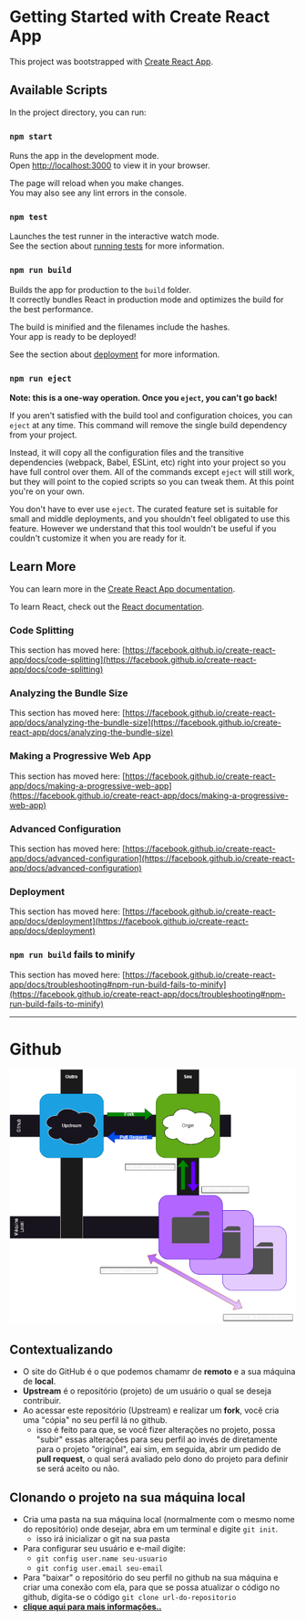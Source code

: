 # Getting Started with Create React App

This project was bootstrapped with [Create React App](https://github.com/facebook/create-react-app).

## Available Scripts

In the project directory, you can run:

### `npm start`

Runs the app in the development mode.\
Open [http://localhost:3000](http://localhost:3000) to view it in your browser.

The page will reload when you make changes.\
You may also see any lint errors in the console.

### `npm test`

Launches the test runner in the interactive watch mode.\
See the section about [running tests](https://facebook.github.io/create-react-app/docs/running-tests) for more information.

### `npm run build`

Builds the app for production to the `build` folder.\
It correctly bundles React in production mode and optimizes the build for the best performance.

The build is minified and the filenames include the hashes.\
Your app is ready to be deployed!

See the section about [deployment](https://facebook.github.io/create-react-app/docs/deployment) for more information.

### `npm run eject`

**Note: this is a one-way operation. Once you `eject`, you can't go back!**

If you aren't satisfied with the build tool and configuration choices, you can `eject` at any time. This command will remove the single build dependency from your project.

Instead, it will copy all the configuration files and the transitive dependencies (webpack, Babel, ESLint, etc) right into your project so you have full control over them. All of the commands except `eject` will still work, but they will point to the copied scripts so you can tweak them. At this point you're on your own.

You don't have to ever use `eject`. The curated feature set is suitable for small and middle deployments, and you shouldn't feel obligated to use this feature. However we understand that this tool wouldn't be useful if you couldn't customize it when you are ready for it.

## Learn More

You can learn more in the [Create React App documentation](https://facebook.github.io/create-react-app/docs/getting-started).

To learn React, check out the [React documentation](https://reactjs.org/).

### Code Splitting

This section has moved here: [https://facebook.github.io/create-react-app/docs/code-splitting](https://facebook.github.io/create-react-app/docs/code-splitting)

### Analyzing the Bundle Size

This section has moved here: [https://facebook.github.io/create-react-app/docs/analyzing-the-bundle-size](https://facebook.github.io/create-react-app/docs/analyzing-the-bundle-size)

### Making a Progressive Web App

This section has moved here: [https://facebook.github.io/create-react-app/docs/making-a-progressive-web-app](https://facebook.github.io/create-react-app/docs/making-a-progressive-web-app)

### Advanced Configuration

This section has moved here: [https://facebook.github.io/create-react-app/docs/advanced-configuration](https://facebook.github.io/create-react-app/docs/advanced-configuration)

### Deployment

This section has moved here: [https://facebook.github.io/create-react-app/docs/deployment](https://facebook.github.io/create-react-app/docs/deployment)

### `npm run build` fails to minify

This section has moved here: [https://facebook.github.io/create-react-app/docs/troubleshooting#npm-run-build-fails-to-minify](https://facebook.github.io/create-react-app/docs/troubleshooting#npm-run-build-fails-to-minify)

***

# Github

![](doc-assets/images/diagrama-git.png)

## Contextualizando

- O site do GitHub é o que podemos chamamr de **remoto** e a sua máquina de **local**.
- **Upstream** é o repositório (projeto) de um usuário o qual se deseja contribuir.
- Ao acessar este repositório (Upstream) e realizar um **fork**, você cria uma "cópia" no seu perfil lá no github.
  - isso é feito para que, se você fizer alterações no projeto, possa "subir" essas alterações para seu perfil ao invés de diretamente para o projeto "original", eai sim, em seguida, abrir um pedido de **pull request**, o qual será avaliado pelo dono do projeto para definir se será aceito ou não.

## Clonando o projeto na sua máquina local

- Cria uma pasta na sua máquina local (normalmente com o mesmo nome do repositório) onde desejar, abra em um terminal e digite ```git init```.
  - isso irá inicializar o git na sua pasta
- Para configurar seu usuário e e-mail digite:
  - ```git config user.name seu-usuario```
  - ```git config user.email seu-email```
- Para "baixar" o repositório do seu perfil no github na sua máquina e criar uma conexão com ela, para que se possa atualizar o código no github, digita-se o código ```git clone url-do-repositorio```
- **[clique aqui para mais informações..](https://docs.github.com/pt/repositories/creating-and-managing-repositories/cloning-a-repository)**